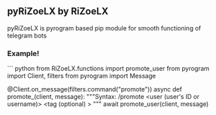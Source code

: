 <h2> pyRiZoeLX by RiZoeLX </h2>

pyRiZoeLX is pyrogram based pip module for smooth functioning of telegram bots


<h3> Example! </h3>
``` python
from RiZoeLX.functions import promote_user
from pyrogram import Client, filters
from pyrogram import Message


@Client.on_message(filters.command("promote"))
async def promote_(client, message):
   """Syntax: /promote <user (user's ID or username)> <tag (optional) > """
   await promote_user(client, message)
```



